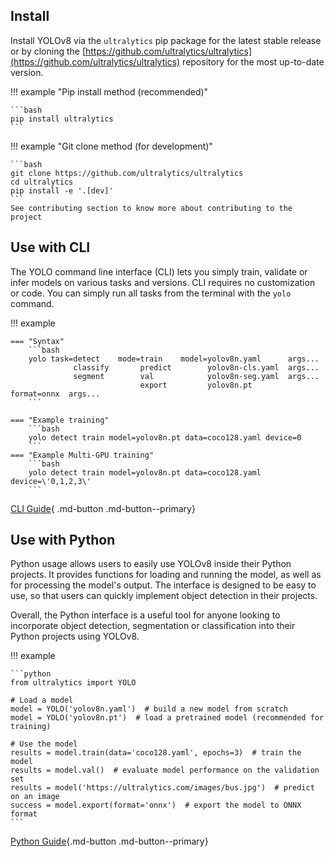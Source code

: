 ## Install

Install YOLOv8 via the `ultralytics` pip package for the latest stable release or by cloning
the [https://github.com/ultralytics/ultralytics](https://github.com/ultralytics/ultralytics) repository for the most
up-to-date version.

!!! example "Pip install method (recommended)"

    ```bash
    pip install ultralytics
    ```

!!! example "Git clone method (for development)"

    ```bash
    git clone https://github.com/ultralytics/ultralytics
    cd ultralytics
    pip install -e '.[dev]'
    ```
    See contributing section to know more about contributing to the project

## Use with CLI

The YOLO command line interface (CLI) lets you simply train, validate or infer models on various tasks and versions.
CLI requires no customization or code. You can simply run all tasks from the terminal with the `yolo` command.

!!! example

    === "Syntax"
        ```bash
        yolo task=detect    mode=train    model=yolov8n.yaml      args...
                  classify       predict        yolov8n-cls.yaml  args...
                  segment        val            yolov8n-seg.yaml  args...
                                 export         yolov8n.pt        format=onnx  args...
        ```

    === "Example training"
        ```bash
        yolo detect train model=yolov8n.pt data=coco128.yaml device=0
        ```
    === "Example Multi-GPU training"
        ```bash
        yolo detect train model=yolov8n.pt data=coco128.yaml device=\'0,1,2,3\'
        ```

[CLI Guide](usage/cli.md){ .md-button .md-button--primary}

## Use with Python

Python usage allows users to easily use YOLOv8 inside their Python projects. It provides functions for loading and
running the model, as well as for processing the model's output. The interface is designed to be easy to use, so that
users can quickly implement object detection in their projects.

Overall, the Python interface is a useful tool for anyone looking to incorporate object detection, segmentation or
classification into their Python projects using YOLOv8.

!!! example

    ```python
    from ultralytics import YOLO

    # Load a model
    model = YOLO('yolov8n.yaml')  # build a new model from scratch
    model = YOLO('yolov8n.pt')  # load a pretrained model (recommended for training)
    
    # Use the model
    results = model.train(data='coco128.yaml', epochs=3)  # train the model
    results = model.val()  # evaluate model performance on the validation set
    results = model('https://ultralytics.com/images/bus.jpg')  # predict on an image
    success = model.export(format='onnx')  # export the model to ONNX format
    ```

[Python Guide](usage/python.md){.md-button .md-button--primary}
